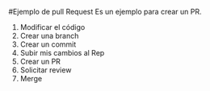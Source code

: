 #Ejemplo de pull Request
Es un ejemplo para  crear un PR.

1. Modificar el código
2. Crear una branch 
3. Crear un commit
4. Subir mis cambios al Rep
5. Crear un PR
6. Solicitar review
7. Merge
